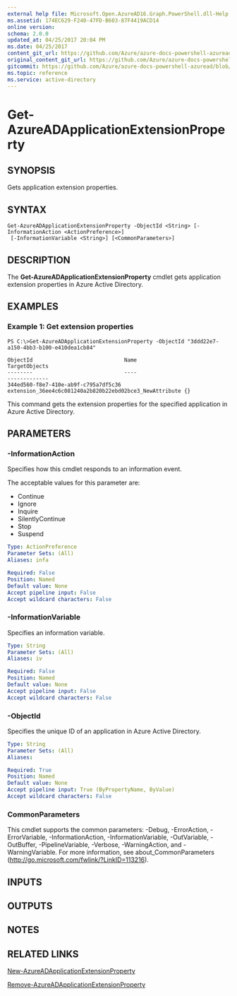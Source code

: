 ```yaml
---
external help file: Microsoft.Open.AzureAD16.Graph.PowerShell.dll-Help.xml
ms.assetid: 174EC629-F240-47FD-B603-87F4419ACD14
online version:
schema: 2.0.0
updated_at: 04/25/2017 20:04 PM
ms.date: 04/25/2017
content_git_url: https://github.com/Azure/azure-docs-powershell-azuread/blob/RobdeJong-patch-12/Azure%20AD%20Cmdlets/AzureAD/v2preview/Get-AzureADApplicationExtensionProperty.md
original_content_git_url: https://github.com/Azure/azure-docs-powershell-azuread/blob/RobdeJong-patch-12/Azure%20AD%20Cmdlets/AzureAD/v2preview/Get-AzureADApplicationExtensionProperty.md
gitcommit: https://github.com/Azure/azure-docs-powershell-azuread/blob/c5cc449ee6e2b805fc85a9e05130b06b10899f67
ms.topic: reference
ms.service: active-directory
---
```


# Get-AzureADApplicationExtensionProperty

## SYNOPSIS
Gets application extension properties.

## SYNTAX

```
Get-AzureADApplicationExtensionProperty -ObjectId <String> [-InformationAction <ActionPreference>]
 [-InformationVariable <String>] [<CommonParameters>]
```

## DESCRIPTION
The **Get-AzureADApplicationExtensionProperty** cmdlet gets application extension properties in Azure Active Directory.

## EXAMPLES

### Example 1: Get extension properties
```
PS C:\>Get-AzureADApplicationExtensionProperty -ObjectId "3ddd22e7-a150-4bb3-b100-e410dea1cb84"

ObjectId                             Name                                                    TargetObjects
--------                             ----                                                    -------------
344ed560-f8e7-410e-ab9f-c795a7df5c36 extension_36ee4c6c081240a2b820b22ebd02bce3_NewAttribute {}
```

This command gets the extension properties for the specified application in Azure Active Directory.

## PARAMETERS

### -InformationAction
Specifies how this cmdlet responds to an information event.

The acceptable values for this parameter are:

- Continue
- Ignore
- Inquire
- SilentlyContinue
- Stop
- Suspend

```yaml
Type: ActionPreference
Parameter Sets: (All)
Aliases: infa

Required: False
Position: Named
Default value: None
Accept pipeline input: False
Accept wildcard characters: False
```

### -InformationVariable
Specifies an information variable.

```yaml
Type: String
Parameter Sets: (All)
Aliases: iv

Required: False
Position: Named
Default value: None
Accept pipeline input: False
Accept wildcard characters: False
```

### -ObjectId
Specifies the unique ID of an application in Azure Active Directory.

```yaml
Type: String
Parameter Sets: (All)
Aliases: 

Required: True
Position: Named
Default value: None
Accept pipeline input: True (ByPropertyName, ByValue)
Accept wildcard characters: False
```

### CommonParameters
This cmdlet supports the common parameters: -Debug, -ErrorAction, -ErrorVariable, -InformationAction, -InformationVariable, -OutVariable, -OutBuffer, -PipelineVariable, -Verbose, -WarningAction, and -WarningVariable. For more information, see about_CommonParameters (http://go.microsoft.com/fwlink/?LinkID=113216).

## INPUTS

## OUTPUTS

## NOTES

## RELATED LINKS

[New-AzureADApplicationExtensionProperty](./New-AzureADApplicationExtensionProperty.md)

[Remove-AzureADApplicationExtensionProperty](./Remove-AzureADApplicationExtensionProperty.md)
